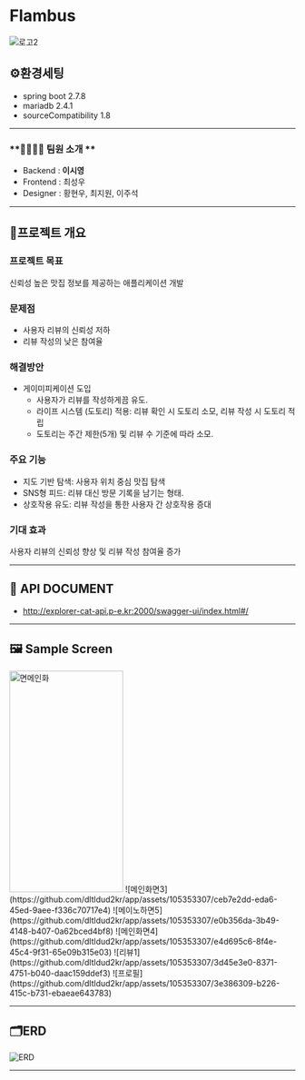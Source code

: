 # Flambus
![로고2](https://github.com/dltldud2kr/app/assets/105353307/4652baf4-ca1d-4f1c-8f55-cea962b5af95)

## ⚙️환경세팅
 - spring boot 2.7.8
 - mariadb 2.4.1
 - sourceCompatibility 1.8

---

### **👨‍👨‍👧‍👦 팀원 소개 **
- Backend : **이시영**
- Frontend : 최성우
- Designer : 황현우, 최지원, 이주석

---

## 📝프로젝트 개요

### 프로젝트 목표
신뢰성 높은 맛집 정보를 제공하는 애플리케이션 개발

### 문제점
- 사용자 리뷰의 신뢰성 저하
- 리뷰 작성의 낮은 참여율

### 해결방안
- 게이미피케이션 도입
  - 사용자가 리뷰를 작성하게끔 유도.
  - 라이프 시스템 (도토리) 적용: 리뷰 확인 시 도토리 소모, 리뷰 작성 시 도토리 적립
  - 도토리는 주간 제한(5개) 및 리뷰 수 기준에 따라 소모.

### 주요 기능
- 지도 기반 탐색: 사용자 위치 중심 맛집 탐색
- SNS형 피드: 리뷰 대신 방문 기록을 남기는 형태.
- 상호작용 유도: 리뷰 작성을 통한 사용자 간 상호작용 증대

### 기대 효과 
사용자 리뷰의 신뢰성 향상 및 리뷰 작성 참여율 증가

---


## 📒 API DOCUMENT 
 
 - http://explorer-cat-api.p-e.kr:2000/swagger-ui/index.html#/

---

## **🖼️ Sample Screen**
<img src="https://github.com/dltldud2kr/app/assets/105353307/8e4ad04e-56e5-4403-bcdf-ddeceb64dff5" alt="면메인화" width="200px" height="390px">
![메인화면3](https://github.com/dltldud2kr/app/assets/105353307/ceb7e2dd-eda6-45ed-9aee-f336c70717e4)
![메이노하면5](https://github.com/dltldud2kr/app/assets/105353307/e0b356da-3b49-4148-b407-0a62bced4bf8)
![메인화면4](https://github.com/dltldud2kr/app/assets/105353307/e4d695c6-8f4e-45c4-9f31-65e09b315e03)
![리뷰1](https://github.com/dltldud2kr/app/assets/105353307/3d45e3e0-8371-4751-b040-daac159ddef3)
![프로필](https://github.com/dltldud2kr/app/assets/105353307/3e386309-b226-415c-b731-ebaeae643783)

---


## 🗂ERD

![ERD](https://github.com/dltldud2kr/app/assets/105353307/4955fcd7-19c3-46ba-aa08-2f1f0dd79966)


---
